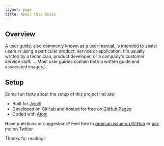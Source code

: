 ```yaml
---
layout: page
title: About this Guide
---
```

## Overview
A user guide, also commonly known as a user manual, is intended to assist users in using a particular product, service or application. It's usually written by a technician, product developer, or a company's customer service staff. ... Most user guides contain both a written guide and associated images.).

## Setup

Some fun facts about the setup of this project include:

* Built for [Jekyll](https://jekyllrb.com)
* Developed on GitHub and hosted for free on [GitHub Pages](https://pages.github.com)
* Coded with [Atom](https://atom.io)

Have questions or suggestions? Feel free to [open an issue on GitHub](https://github.com/poole/issues/new) or [ask me on Twitter](https://twitter.com/mdo).

Thanks for reading!
